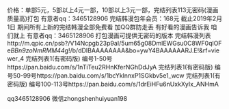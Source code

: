 价格：单部5元，5部以上4元一部，10部以上3元一部，完结列表113无密码(漫画质量高)打包 有意者qq：3465128906
完结韩漫包年会员：168元 截止2019年2月1日 期间所有上新的完结韩漫全部免费看 加QQ群防走丢 有好看的漫画告诉我 咱们就上 有意者qq：3465128906
打包漫画可提供无密码的版本
完结韩漫列表http://m.qpic.cn/psb?/V14Ncpgb23p9aI/5um65g08DmlEWGsu0C8WF0qlOFe*BBn9zoNmRMM44*g!/b/dDIBAAAAAAAA&bo=ywY4BAAAAAARJ.E!&rf=viewer_4
完结列表1(有密码版) 编号1-50号https://pan.baidu.com/s/1nTiTeu2RHnKferNGhDdJyA
完结列表1(有密码版) 编号50-99号https://pan.baidu.com/s/1bcYklnnxP1SGkbv5e1_wcw
完结列表1(有密码版) 编号100-113号https://pan.baidu.com/s/1drEiHFu6nUxkXyIx_ANHmA


qq3465128906
微信zhongshenhuiyuan198
